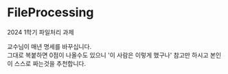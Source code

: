 # FileProcessing
2024 1학기 파일처리 과제

교수님이 매년 명세를 바꾸십니다.  
그대로 복붙하면 0점이 나올수도 있으니 '이 사람은 이렇게 했구나' 참고만 하시고 본인이 스스로 짜는것을 추천합니다.
